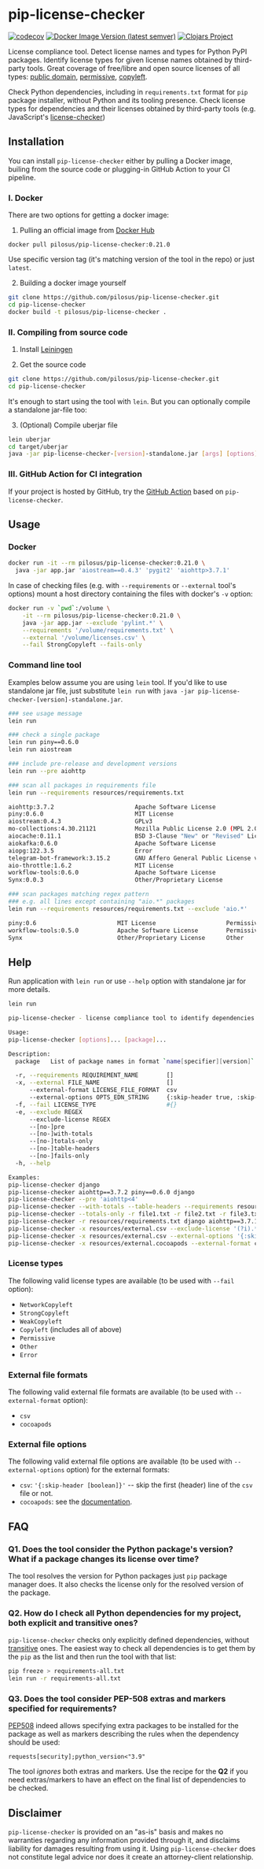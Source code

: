 # pip-license-checker

[![codecov](https://codecov.io/gh/pilosus/pip-license-checker/branch/main/graph/badge.svg?token=MXN6PDETET)](https://codecov.io/gh/pilosus/pip-license-checker)
[![Docker Image Version (latest semver)](https://img.shields.io/docker/v/pilosus/pip-license-checker?color=blue&label=docker%20image&sort=semver)](https://hub.docker.com/r/pilosus/pip-license-checker/)
[![Clojars Project](https://img.shields.io/clojars/v/org.clojars.vrs/pip-license-checker.svg)](https://clojars.org/org.clojars.vrs/pip-license-checker)

License compliance tool. Detect license names and types for Python
PyPI packages. Identify license types for given license names obtained
by third-party tools. Great coverage of free/libre and open source
licenses of all types:
[public domain](https://en.wikipedia.org/wiki/Public-domain-equivalent_license),
[permissive](https://en.wikipedia.org/wiki/Permissive_software_license),
[copyleft](https://en.wikipedia.org/wiki/Copyleft).

Check Python dependencies, including in `requirements.txt` format for
`pip` package installer, without Python and its tooling
presence. Check license types for dependencies and their licenses
obtained by third-party tools (e.g. JavaScript's
[license-checker](https://www.npmjs.com/package/license-checker))


## Installation

You can install `pip-license-checker` either by pulling a Docker
image, builing from the source code or plugging-in GitHub Action to
your CI pipeline.

### I. Docker

There are two options for getting a docker image:

1. Pulling an official image from [Docker Hub](https://hub.docker.com/r/pilosus/pip-license-checker/)

```
docker pull pilosus/pip-license-checker:0.21.0
```

Use specific version tag (it's matching version of the tool in the repo) or just `latest`.


2. Building a docker image yourself

```bash
git clone https://github.com/pilosus/pip-license-checker.git
cd pip-license-checker
docker build -t pilosus/pip-license-checker .
```

### II. Compiling from source code

1. Install [Leiningen](https://leiningen.org/)

2. Get the source code

```bash
git clone https://github.com/pilosus/pip-license-checker.git
cd pip-license-checker
```

It's enough to start using the tool with `lein`. But you can
optionally compile a standalone jar-file too:

3. (Optional) Compile uberjar file

```bash
lein uberjar
cd target/uberjar
java -jar pip-license-checker-[version]-standalone.jar [args] [options]
```

### III. GitHub Action for CI integration

If your project is hosted by GitHub, try the [GitHub
Action](https://github.com/pilosus/action-pip-license-checker) based
on `pip-license-checker`.


## Usage


### Docker

```bash
docker run -it --rm pilosus/pip-license-checker:0.21.0 \
  java -jar app.jar 'aiostream==0.4.3' 'pygit2' 'aiohttp>3.7.1'
```

In case of checking files (e.g. with `--requirements` or `--external`
tool's options) mount a host directory containing the files with
docker's `-v` option:


```bash
docker run -v `pwd`:/volume \
    -it --rm pilosus/pip-license-checker:0.21.0 \
    java -jar app.jar --exclude 'pylint.*' \
    --requirements '/volume/requirements.txt' \
    --external '/volume/licenses.csv' \
    --fail StrongCopyleft --fails-only
```

### Command line tool

Examples below assume you are using `lein` tool. If you'd like to use
standalone jar file, just substitute `lein run` with `java -jar
pip-license-checker-[version]-standalone.jar`.


```bash
### see usage message
lein run

### check a single package
lein run piny==0.6.0
lein run aiostream

### include pre-release and development versions
lein run --pre aiohttp

### scan all packages in requirements file
lein run --requirements resources/requirements.txt

aiohttp:3.7.2                       Apache Software License                                 Permissive
piny:0.6.0                          MIT License                                             Permissive
aiostream:0.4.3                     GPLv3                                                   StrongCopyleft
mo-collections:4.30.21121           Mozilla Public License 2.0 (MPL 2.0)                    WeakCopyleft
aiocache:0.11.1                     BSD 3-Clause "New" or "Revised" License                 Permissive
aiokafka:0.6.0                      Apache Software License                                 Permissive
aiopg:122.3.5                       Error                                                   Error
telegram-bot-framework:3.15.2       GNU Affero General Public License v3 or later (AGPLv3+) NetworkCopyleft
aio-throttle:1.6.2                  MIT License                                             Permissive
workflow-tools:0.6.0                Apache Software License                                 Permissive
Synx:0.0.3                          Other/Proprietary License                               Other

### scan packages matching regex pattern
### e.g. all lines except containing "aio.*" packages
lein run --requirements resources/requirements.txt --exclude 'aio.*'

piny:0.6                       MIT License                    Permissive
workflow-tools:0.5.0           Apache Software License        Permissive
Synx                           Other/Proprietary License      Other
```

## Help

Run application with `lein run` or use `--help` option with standalone
jar for more details.

```bash
lein run

pip-license-checker - license compliance tool to identify dependencies license names and types.

Usage:
pip-license-checker [options]... [package]...

Description:
  package	List of package names in format `name[specifier][version]`

  -r, --requirements REQUIREMENT_NAME        []                                      Requirement file name to read
  -x, --external FILE_NAME                   []                                      CSV file with prefetched license data in format: package-name,license-name[,...]
      --external-format LICENSE_FILE_FORMAT  csv                                     External file format: csv, cocoapods
      --external-options OPTS_EDN_STRING     {:skip-header true, :skip-footer true}  String of options map in EDN format
  -f, --fail LICENSE_TYPE                    #{}                                     Return non-zero exit code if license type is found
  -e, --exclude REGEX                                                                PCRE to exclude packages with matching names
      --exclude-license REGEX                                                        PCRE to exclude packages with matching license names
      --[no-]pre                                                                     Include pre-release and development versions. By default, use only stable versions
      --[no-]with-totals                                                             Print totals for license types
      --[no-]totals-only                                                             Print only totals for license types
      --[no-]table-headers                                                           Print table headers
      --[no-]fails-only                                                              Print only packages of license types specified with --fail flags
  -h, --help                                                                         Print this help message

Examples:
pip-license-checker django
pip-license-checker aiohttp==3.7.2 piny==0.6.0 django
pip-license-checker --pre 'aiohttp<4'
pip-license-checker --with-totals --table-headers --requirements resources/requirements.txt
pip-license-checker --totals-only -r file1.txt -r file2.txt -r file3.txt
pip-license-checker -r resources/requirements.txt django aiohttp==3.7.1 --exclude 'aio.*'
pip-license-checker -x resources/external.csv --exclude-license '(?i).*(?:mit|bsd).*'
pip-license-checker -x resources/external.csv --external-options '{:skip-header false}'
pip-license-checker -x resources/external.cocoapods --external-format cocoapods'
```

### License types

The following valid license types are available (to be used with `--fail` option):

- `NetworkCopyleft`
- `StrongCopyleft`
- `WeakCopyleft`
- `Copyleft` (includes all of above)
- `Permissive`
- `Other`
- `Error`

### External file formats

The following valid external file formats are available (to be used with `--external-format` option):

- `csv`
- `cocoapods`

### External file options

The following valid external file options are available (to be used
with `--external-options` option) for the external formats:

- `csv`: `'{:skip-header [boolean]}'` -- skip the first (header) line of the `csv` file or not.
- `cocoapods`: see the [documentation](https://github.com/pilosus/cocoapods-acknowledgements-licenses#options).

## FAQ

### Q1. Does the tool consider the Python package's version? What if a package changes its license over time?

The tool resolves the version for Python packages just `pip` package
manager does. It also checks the license only for the resolved version
of the package.

### Q2. How do I check all Python dependencies for my project, both explicit and transitive ones?

`pip-license-checker` checks only explicitly defined dependencies,
without
[transitive](https://en.wikipedia.org/wiki/Transitive_dependency)
ones. The easiest way to check all dependencies is to get them by
the `pip` as the list and then run the tool with that list:

```bash
pip freeze > requirements-all.txt
lein run -r requirements-all.txt
```

### Q3. Does the tool consider PEP-508 extras and markers specified for requirements?

[PEP508](https://www.python.org/dev/peps/pep-0508/) indeed allows
specifying extra packages to be installed for the package as well as
markers describing the rules when the dependency should be used:

```
requests[security];python_version<"3.9"
```

The tool *ignores* both extras and markers. Use the recipe for the
**Q2** if you need extras/markers to have an effect on the final list
of dependencies to be checked.


## Disclaimer

`pip-license-checker` is provided on an "as-is" basis and makes no
warranties regarding any information provided through it, and
disclaims liability for damages resulting from using it. Using
`pip-license-checker` does not constitute legal advice nor does it
create an attorney-client relationship.
